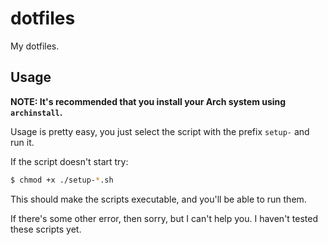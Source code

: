 # dotfiles
My dotfiles.

## Usage
**NOTE: It's recommended that you install your Arch system using `archinstall`.**

Usage is pretty easy, you just select the script with the prefix `setup-` and run it.

If the script doesn't start try:

```bash
$ chmod +x ./setup-*.sh
```

This should make the scripts executable, and you'll be able to run them.

If there's some other error, then sorry, but I can't help you. I haven't tested these scripts yet.
